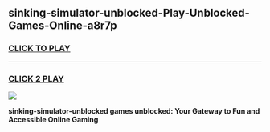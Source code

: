 
## sinking-simulator-unblocked-Play-Unblocked-Games-Online-a8r7p
<h3>
<a href="https://premium76.site?title=sinking-simulator-unblocked&ref=25A">CLICK TO PLAY</a></h3>
<hr>

<h3>
<a href="https://premium76.site?title=sinking-simulator-unblocked&ref=25A">CLICK 2 PLAY</a>
  
</h3>

<a href="https://premium76.site?title=sinking-simulator-unblocked&ref=25A"><img src="https://clearcache.store/games.png"></a>


**sinking-simulator-unblocked games unblocked: Your Gateway to Fun and Accessible Online Gaming**
